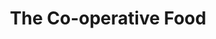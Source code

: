 ---
title: "The Co-operative Food"
url: /durham/the-co-operative-food-durham-road-2/
shop: supermarket
---